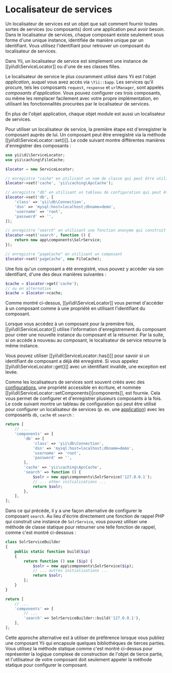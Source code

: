 Localisateur de services
========================

Un localisateur de services est un objet que sait comment fournir toutes sortes de services (ou composants) dont une application peut avoir besoin. Dans le localisateur de services, chaque composant existe seulement sous forme d'une unique instance, identifiée de manière unique par un identifiant. Vous utilisez l'identifiant pour retrouver un composant du localisateur de services. 

Dans Yii, un localisateur de service est simplement une instance de [[yii\di\ServiceLocator]] ou d'une de ses classes filles.

Le localisateur de service le plus couramment utilisé dans Yii est l'objet *application*, auquel vous avez accès via `\Yii::$app`. Les services qu'il procure, tels les composants `request`, `response` et `urlManager`,  sont appelés *composants d'application*. Vous pouvez configurer ces trois composants, ou même les remplacer facilement avec votre propre implémentation, en utilisant les fonctionnalités procurées par le localisateur de services. 

En plus de l'objet application, chaque objet module est aussi un localisateur de services.

Pour utiliser un localisateur de service, la première étape est d'enregistrer le composant auprès de lui. Un composant peut être enregistré via la méthode [[yii\di\ServiceLocator::set()]]. Le code suivant montre différentes manières d'enregistrer des composants :

```php
use yii\di\ServiceLocator;
use yii\caching\FileCache;

$locator = new ServiceLocator;

// enregistre "cache" en utilisant un nom de classe qui peut être utilisé pour créer un composant
$locator->set('cache', 'yii\caching\ApcCache');

// enregistre "db" en utilisant un tableau de configuration qui peut être utilisé pour créer un composant
$locator->set('db', [
    'class' => 'yii\db\Connection',
    'dsn' => 'mysql:host=localhost;dbname=demo',
    'username' => 'root',
    'password' => '',
]);

// enregistre "search" en utilisant une fonction anonyme qui construit un composant
$locator->set('search', function () {
    return new app\components\SolrService;
});

// enregistre "pageCache" en utilisant un composant
$locator->set('pageCache', new FileCache);
```

Une fois qu'un composant a été enregistré, vous pouvez y accéder via son identifiant, d'une des deux manières suivantes : 

```php
$cache = $locator->get('cache');
// ou en alternative 
$cache = $locator->cache;
```

Comme montré ci-dessus, [[yii\di\ServiceLocator]] vous permet d'accéder à un composant comme à une propriété en utilisant l'identifiant du composant.

Lorsque vous accédez à un composant pour la première fois, [[yii\di\ServiceLocator]] utilise l'information d'enregistrement du composant pour créer une nouvelle instance du composant et la retourner. Par la suite, si on accède à nouveau au composant, le localisateur de service retourne la même instance.

Vous pouvez utiliser [[yii\di\ServiceLocator::has()]] pour savoir si un identifiant de composant a déjà été enregistré. Si vous appelez [[yii\di\ServiceLocator::get()]] avec un identifiant invalide, une exception est levée. 


Comme les localisateurs de services sont souvent créés avec des [configurations](concept-configurations.md), une propriété accessible en écriture, et nommée [[yii\di\ServiceLocator::setComponents()|components]], est fournie. Cela vous permet de configurer et d'enregistrer plusieurs composants à la fois. Le code suivant montre un tableau de configuration qui peut être utilisé pour configurer un localisateur de services (p. ex. une [application](structure-applications.md)) avec les composants `db`, `cache` et `search` :

```php
return [
    // ...
    'components' => [
        'db' => [
            'class' => 'yii\db\Connection',
            'dsn' => 'mysql:host=localhost;dbname=demo',
            'username' => 'root',
            'password' => '',
        ],
        'cache' => 'yii\caching\ApcCache',
        'search' => function () {
            $solr = new app\components\SolrService('127.0.0.1');
            // ... other initializations ...
            return $solr;
        },
    ],
];
```

Dans ce qui précède, il y a une façon alternative de configurer le composant `search`. Au lieu d'écrire directement une fonction de rappel PHP qui construit une instance de `SolrService`, vous pouvez utiliser une méthode de classe statique pour retourner une telle fonction de rappel, comme c'est montré ci-dessous :

```php
class SolrServiceBuilder
{
    public static function build($ip)
    {
        return function () use ($ip) {
            $solr = new app\components\SolrService($ip);
            // ... autres initialisations ...
            return $solr;
        };
    }
}

return [
    // ...
    'components' => [
        // ...
        'search' => SolrServiceBuilder::build('127.0.0.1'),
    ],
];
```

Cette approche alternative est à utiliser de préférence lorsque vous publiez une composant Yii qui encapsule quelques bibliothèques de tierces parties. Vous utilisez la méthode statique comme c'est montré ci-dessus pour représenter la logique complexe de construction de l'objet de tierce partie, et l'utilisateur de votre composant doit seulement appeler la méthode statique pour configurer le composant.
